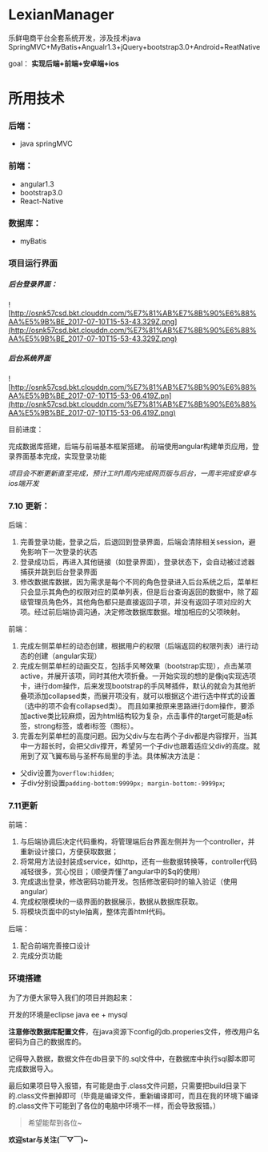 # LexianManager
乐鲜电商平台全套系统开发，涉及技术java SpringMVC+MyBatis+Angualr1.3+jQuery+bootstrap3.0+Android+ReatNative

goal： **实现后端+前端+安卓端+ios**

# 所用技术

### 后端：

* java springMVC

### 前端：

* angular1.3
* bootstrap3.0
* React-Native

### 数据库：

* myBatis

### 项目运行界面

##### 后台登录界面：

![http://osnk57csd.bkt.clouddn.com/%E7%81%AB%E7%8B%90%E6%88%AA%E5%9B%BE_2017-07-10T15-53-43.329Z.png](http://osnk57csd.bkt.clouddn.com/%E7%81%AB%E7%8B%90%E6%88%AA%E5%9B%BE_2017-07-10T15-53-43.329Z.png)

##### 后台系统界面

![http://osnk57csd.bkt.clouddn.com/%E7%81%AB%E7%8B%90%E6%88%AA%E5%9B%BE_2017-07-10T15-53-06.419Z.pn](http://osnk57csd.bkt.clouddn.com/%E7%81%AB%E7%8B%90%E6%88%AA%E5%9B%BE_2017-07-10T15-53-06.419Z.png)


目前进度：

  完成数据库搭建，后端与前端基本框架搭建。 前端使用angular构建单页应用，登录界面基本完成，实现登录功能
  
  *项目会不断更新直至完成，预计工时1周内完成网页版与后台，一周半完成安卓与ios端开发*

### 7.10 更新：

后端：

1. 完善登录功能，登录之后，后退回到登录界面，后端会清除相关session，避免影响下一次登录的状态
2. 登录成功后，再进入其他链接（如登录界面），登录状态下，会自动被过滤器捕获并跳到后台登录界面
3. 修改数据库数据，因为需求是每个不同的角色登录进入后台系统之后，菜单栏只会显示其角色的权限对应的菜单列表，但是后台查询返回的数据中，除了超级管理员角色外，其他角色都只是直接返回子项，并没有返回子项对应的大项。经过前后端协调沟通，决定修改数据库数据。增加相应的父项映射。

前端：

1. 完成左侧菜单栏的动态创建，根据用户的权限（后端返回的权限列表）进行动态的创建（angular实现）
2. 完成左侧菜单栏的动画交互，包括手风琴效果（bootstrap实现），点击某项active，并展开该项，同时其他大项折叠。一开始实现的想的是像jq实现选项卡，进行dom操作，后来发现bootstrap的手风琴插件，默认的就会为其他折叠项添加collapsed类，而展开项没有，就可以根据这个进行选中样式的设置（选中的项不会有collapsed类）。 而且如果按原来思路进行dom操作，要添加active类比较麻烦，因为html结构较为复杂，点击事件的target可能是a标签，strong标签，或者i标签（图标）。
3. 完善左列菜单栏的高度问题。因为父div与左右两个子div都是内容撑开，当其中一方超长时，会把父div撑开，希望另一个子div也跟着适应父div的高度。就用到了双飞翼布局与圣杯布局里的手法。具体解决方法是：

* 父div设置为`overflow:hidden`;
* 子div分别设置`padding-bottom:9999px; margin-bottom:-9999px`;

### 7.11更新

前端：

1. 与后端协调后决定代码重构，将管理端后台界面左侧并为一个controller，并重新设计接口，方便获取数据；
2. 将常用方法设封装成service，如http，还有一些数据转换等，controller代码减轻很多，赏心悦目；（顺便弄懂了angular中的$q的使用）
3. 完成退出登录，修改密码功能开发。包括修改密码时的输入验证（使用angular）
4. 完成权限模块的一级界面的数据展示，数据从数据库获取。
5. 将模块页面中的style抽离，整体完善html代码。

后端：

1. 配合前端完善接口设计
2. 完成分页功能

### 环境搭建

为了方便大家导入我们的项目并跑起来：

开发的环境是eclipse java ee + mysql

**注意修改数据库配置文件**，在java资源下config的db.properies文件，修改用户名密码为自己的数据库的。

记得导入数据，数据文件在db目录下的.sql文件中，在数据库中执行sql脚本即可完成数据导入。

最后如果项目导入报错，有可能是由于.class文件问题，只需要把build目录下的.class文件删掉即可（毕竟是编译文件，重新编译即可，而且在我的环境下编译的.class文件下可能到了各位的电脑中环境不一样，而会导致报错。） 

> 希望能帮到各位~

**欢迎star与关注(￣▽￣)~**

